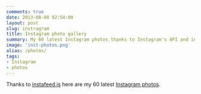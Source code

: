 ```yaml
---
comments: true
date: 2013-08-08 02:54:00
layout: post
slug: instragram
title: Instagram photo gallery
summary: My 60 latest Instagram photos thanks to Instagram's API and instafeed.js
image: 'inst-photos.png'
alias: /photos/
tags:
- Instagram
- photos
---
```


Thanks to [instafeed.js](http://instafeedjs.com/) here are my 60 latest [Instagram photos](http://instagram.com/briansigafoos).

<script type="text/javascript">
  var feed = new Instafeed({
    get: 'user',
    clientId: '905a6b89e06242a5a1d6ecfd58a38d24',
    userId: 647166,
    limit: 40,
    resolution: 'standard_resolution',
    accessToken: '647166.467ede5.8835588003db42609ab430461bd84e07'
  });
  feed.run();
</script>

<div id="instafeed" class="large"></div>